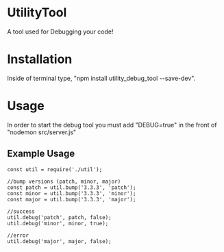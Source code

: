 # UtilityTool
A tool used for Debugging your code!

# Installation
Inside of terminal type, "npm install utility_debug_tool --save-dev".

# Usage
In order to start the debug tool you must add "DEBUG=true" in the front of "nodemon src/server.js"

## Example Usage

```
const util = require('./util');

//bump versions (patch, minor, major)
const patch = util.bump('3.3.3', 'patch');
const minor = util.bump('3.3.3', 'minor');
const major = util.bump('3.3.3', 'major');

//success
util.debug('patch', patch, false);
util.debug('minor', minor, true);

//error
util.debug('major', major, false);

```
